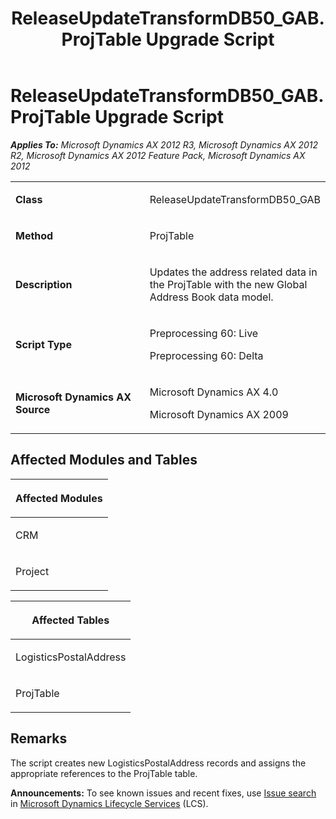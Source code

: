 ﻿---
title: ReleaseUpdateTransformDB50_GAB.ProjTable Upgrade Script
TOCTitle: ReleaseUpdateTransformDB50_GAB.ProjTable Upgrade Script
ms:assetid: f4bab12d-ed45-ad61-38d6-779d06ffb3eb
ms:mtpsurl: https://msdn.microsoft.com/en-us/library/JJ737558(v=AX.60)
ms:contentKeyID: 49712251
ms.date: 05/18/2015
mtps_version: v=AX.60
---

# ReleaseUpdateTransformDB50\_GAB.ProjTable Upgrade Script 


_**Applies To:** Microsoft Dynamics AX 2012 R3, Microsoft Dynamics AX 2012 R2, Microsoft Dynamics AX 2012 Feature Pack, Microsoft Dynamics AX 2012_

<table>
<colgroup>
<col style="width: 50%" />
<col style="width: 50%" />
</colgroup>
<tbody>
<tr class="odd">
<td><p><strong>Class</strong></p></td>
<td><p>ReleaseUpdateTransformDB50_GAB</p></td>
</tr>
<tr class="even">
<td><p><strong>Method</strong></p></td>
<td><p>ProjTable</p></td>
</tr>
<tr class="odd">
<td><p><strong>Description</strong></p></td>
<td><p>Updates the address related data in the ProjTable with the new Global Address Book data model.</p></td>
</tr>
<tr class="even">
<td><p><strong>Script Type</strong></p></td>
<td><p>Preprocessing 60: Live</p>
<p>Preprocessing 60: Delta</p></td>
</tr>
<tr class="odd">
<td><p><strong>Microsoft Dynamics AX Source</strong></p></td>
<td><p>Microsoft Dynamics AX 4.0</p>
<p>Microsoft Dynamics AX 2009</p></td>
</tr>
</tbody>
</table>


## Affected Modules and Tables

<table>
<colgroup>
<col style="width: 100%" />
</colgroup>
<thead>
<tr class="header">
<th><p>Affected Modules</p></th>
</tr>
</thead>
<tbody>
<tr class="odd">
<td><p>CRM</p></td>
</tr>
<tr class="even">
<td><p>Project</p></td>
</tr>
</tbody>
</table>


<table>
<colgroup>
<col style="width: 100%" />
</colgroup>
<thead>
<tr class="header">
<th><p>Affected Tables</p></th>
</tr>
</thead>
<tbody>
<tr class="odd">
<td><p>LogisticsPostalAddress</p></td>
</tr>
<tr class="even">
<td><p>ProjTable</p></td>
</tr>
</tbody>
</table>


## Remarks

The script creates new LogisticsPostalAddress records and assigns the appropriate references to the ProjTable table.

  
**Announcements:** To see known issues and recent fixes, use [Issue search](http://go.microsoft.com/fwlink/?linkid=389258) in [Microsoft Dynamics Lifecycle Services](http://go.microsoft.com/fwlink/?linkid=306505) (LCS).

